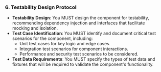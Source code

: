 ### 6. Testability Design Protocol
- **Testability Design**: You MUST design the component for testability, recommending dependency injection and interfaces that facilitate mocking and isolation.
- **Test Case Identification**: You MUST identify and document critical test scenarios for the component, including:
  - Unit test cases for key logic and edge cases.
  - Integration test scenarios for component interactions.
  - Performance and security test scenarios to be considered.
- **Test Data Requirements**: You MUST specify the types of test data and fixtures that will be required to validate the component's functionality.